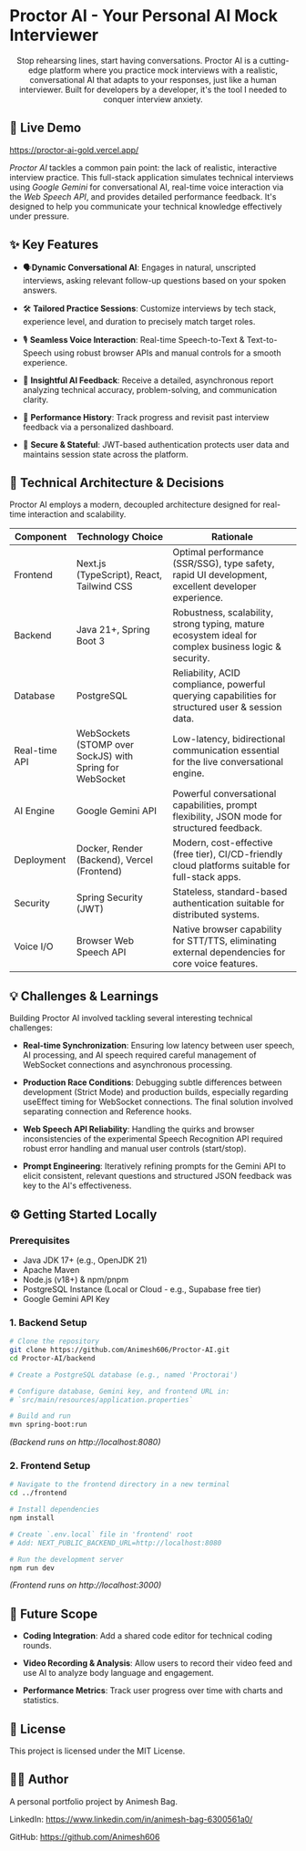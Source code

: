 # Proctor AI - Your Personal AI Mock Interviewer
<div align="center">Stop rehearsing lines, start having conversations. Proctor AI is a cutting-edge platform where you practice mock interviews with a realistic, conversational AI that adapts to your responses, just like a human interviewer. Built for developers by a developer, it's the tool I needed to conquer interview anxiety.
</div>

## <div align="center"></div>🔴 Live Demo

https://proctor-ai-gold.vercel.app/

*Proctor AI* tackles a common pain point: the lack of realistic, interactive interview practice. This full-stack application simulates technical interviews using *Google Gemini* for conversational AI, real-time voice interaction via the *Web Speech API*, and provides detailed performance feedback. It's designed to help you communicate your technical knowledge effectively under pressure.

## ✨ Key Features

- 🗣️**Dynamic Conversational AI**: Engages in natural, unscripted interviews, asking relevant follow-up questions based on your spoken answers.

- 🛠️ **Tailored Practice Sessions**: Customize interviews by tech stack, experience level, and duration to precisely match target roles.

- 🎙️ **Seamless Voice Interaction**: Real-time Speech-to-Text & Text-to-Speech using robust browser APIs and manual controls for a smooth experience.

- 📝 **Insightful AI Feedback**: Receive a detailed, asynchronous report analyzing technical accuracy, problem-solving, and communication clarity.

- 📜 **Performance History**: Track progress and revisit past interview feedback via a personalized dashboard.

- 🔐 **Secure & Stateful**: JWT-based authentication protects user data and maintains session state across the platform.

## 🚀 Technical Architecture & Decisions
Proctor AI employs a modern, decoupled architecture designed for real-time interaction and scalability.

| Component | Technology Choice | Rationale |
|---|---|---|
| Frontend | Next.js (TypeScript), React, Tailwind CSS | Optimal performance (SSR/SSG), type safety, rapid UI development, excellent developer experience. |
| Backend | Java 21+, Spring Boot 3 | Robustness, scalability, strong typing, mature ecosystem ideal for complex business logic & security. |
| Database | PostgreSQL | Reliability, ACID compliance, powerful querying capabilities for structured user & session data. |
| Real-time API | WebSockets (STOMP over SockJS) with Spring for WebSocket | Low-latency, bidirectional communication essential for the live conversational engine. |
| AI Engine | Google Gemini API | Powerful conversational capabilities, prompt flexibility, JSON mode for structured feedback. |
| Deployment | Docker, Render (Backend), Vercel (Frontend) | Modern, cost-effective (free tier), CI/CD-friendly cloud platforms suitable for full-stack apps. |
| Security | Spring Security (JWT) | Stateless, standard-based authentication suitable for distributed systems. |
| Voice I/O | Browser Web Speech API | Native browser capability for STT/TTS, eliminating external dependencies for core voice features. |

## 💡 Challenges & Learnings
Building Proctor AI involved tackling several interesting technical challenges:

- **Real-time Synchronization**: Ensuring low latency between user speech, AI processing, and AI speech required careful management of WebSocket connections and asynchronous processing.

- **Production Race Conditions**: Debugging subtle differences between development (Strict Mode) and production builds, especially regarding useEffect timing for WebSocket connections. The final solution involved separating connection and Reference hooks.

- **Web Speech API Reliability**: Handling the quirks and browser inconsistencies of the experimental Speech Recognition API required robust error handling and manual user controls (start/stop).

- **Prompt Engineering**: Iteratively refining prompts for the Gemini API to elicit consistent, relevant questions and structured JSON feedback was key to the AI's effectiveness.

## ⚙️ Getting Started Locally

### Prerequisites
- Java JDK 17+ (e.g., OpenJDK 21)
- Apache Maven
- Node.js (v18+) & npm/pnpm
- PostgreSQL Instance (Local or Cloud - e.g., Supabase free tier)
- Google Gemini API Key

### 1. Backend Setup
```bash
# Clone the repository
git clone https://github.com/Animesh606/Proctor-AI.git
cd Proctor-AI/backend

# Create a PostgreSQL database (e.g., named 'Proctorai')

# Configure database, Gemini key, and frontend URL in:
# `src/main/resources/application.properties`

# Build and run
mvn spring-boot:run
```
*(Backend runs on http://localhost:8080)*

### 2. Frontend Setup
```bash
# Navigate to the frontend directory in a new terminal
cd ../frontend

# Install dependencies
npm install

# Create `.env.local` file in 'frontend' root
# Add: NEXT_PUBLIC_BACKEND_URL=http://localhost:8080

# Run the development server
npm run dev
```
*(Frontend runs on http://localhost:3000)*

## 🔮 Future Scope
- **Coding Integration**: Add a shared code editor for technical coding rounds.

- **Video Recording & Analysis**: Allow users to record their video feed and use AI to analyze body language and engagement.

- **Performance Metrics**: Track user progress over time with charts and statistics.

## 📜 License
This project is licensed under the MIT License.

## 👨‍💻 Author
A personal portfolio project by Animesh Bag.

LinkedIn: https://www.linkedin.com/in/animesh-bag-6300561a0/

GitHub: https://github.com/Animesh606